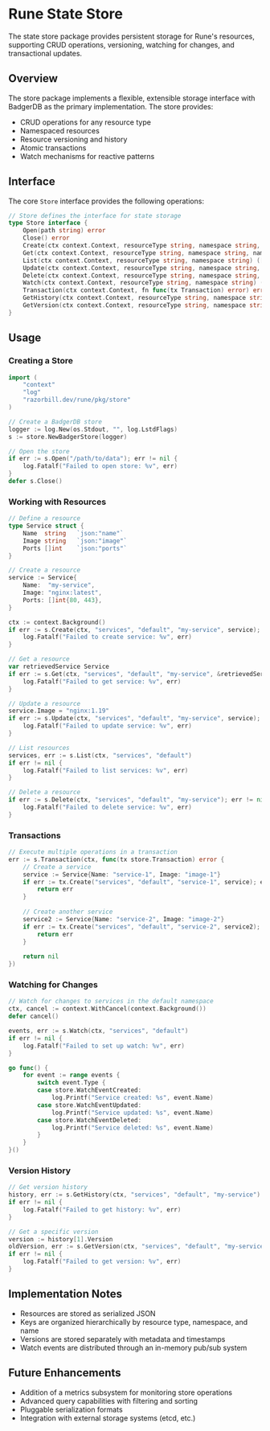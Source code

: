 # Rune State Store

The state store package provides persistent storage for Rune's resources, supporting CRUD operations, versioning, watching for changes, and transactional updates.

## Overview

The store package implements a flexible, extensible storage interface with BadgerDB as the primary implementation. The store provides:

- CRUD operations for any resource type
- Namespaced resources
- Resource versioning and history
- Atomic transactions
- Watch mechanisms for reactive patterns

## Interface

The core `Store` interface provides the following operations:

```go
// Store defines the interface for state storage
type Store interface {
    Open(path string) error
    Close() error
    Create(ctx context.Context, resourceType string, namespace string, name string, resource interface{}) error
    Get(ctx context.Context, resourceType string, namespace string, name string, resource interface{}) error
    List(ctx context.Context, resourceType string, namespace string) ([]interface{}, error)
    Update(ctx context.Context, resourceType string, namespace string, name string, resource interface{}) error
    Delete(ctx context.Context, resourceType string, namespace string, name string) error
    Watch(ctx context.Context, resourceType string, namespace string) (<-chan WatchEvent, error)
    Transaction(ctx context.Context, fn func(tx Transaction) error) error
    GetHistory(ctx context.Context, resourceType string, namespace string, name string) ([]HistoricalVersion, error)
    GetVersion(ctx context.Context, resourceType string, namespace string, name string, version string) (interface{}, error)
}
```

## Usage

### Creating a Store

```go
import (
    "context"
    "log"
    "razorbill.dev/rune/pkg/store"
)

// Create a BadgerDB store
logger := log.New(os.Stdout, "", log.LstdFlags)
s := store.NewBadgerStore(logger)

// Open the store
if err := s.Open("/path/to/data"); err != nil {
    log.Fatalf("Failed to open store: %v", err)
}
defer s.Close()
```

### Working with Resources

```go
// Define a resource
type Service struct {
    Name  string   `json:"name"`
    Image string   `json:"image"`
    Ports []int    `json:"ports"`
}

// Create a resource
service := Service{
    Name:  "my-service",
    Image: "nginx:latest",
    Ports: []int{80, 443},
}

ctx := context.Background()
if err := s.Create(ctx, "services", "default", "my-service", service); err != nil {
    log.Fatalf("Failed to create service: %v", err)
}

// Get a resource
var retrievedService Service
if err := s.Get(ctx, "services", "default", "my-service", &retrievedService); err != nil {
    log.Fatalf("Failed to get service: %v", err)
}

// Update a resource
service.Image = "nginx:1.19"
if err := s.Update(ctx, "services", "default", "my-service", service); err != nil {
    log.Fatalf("Failed to update service: %v", err)
}

// List resources
services, err := s.List(ctx, "services", "default")
if err != nil {
    log.Fatalf("Failed to list services: %v", err)
}

// Delete a resource
if err := s.Delete(ctx, "services", "default", "my-service"); err != nil {
    log.Fatalf("Failed to delete service: %v", err)
}
```

### Transactions

```go
// Execute multiple operations in a transaction
err := s.Transaction(ctx, func(tx store.Transaction) error {
    // Create a service
    service := Service{Name: "service-1", Image: "image-1"}
    if err := tx.Create("services", "default", "service-1", service); err != nil {
        return err
    }
    
    // Create another service
    service2 := Service{Name: "service-2", Image: "image-2"}
    if err := tx.Create("services", "default", "service-2", service2); err != nil {
        return err
    }
    
    return nil
})
```

### Watching for Changes

```go
// Watch for changes to services in the default namespace
ctx, cancel := context.WithCancel(context.Background())
defer cancel()

events, err := s.Watch(ctx, "services", "default")
if err != nil {
    log.Fatalf("Failed to set up watch: %v", err)
}

go func() {
    for event := range events {
        switch event.Type {
        case store.WatchEventCreated:
            log.Printf("Service created: %s", event.Name)
        case store.WatchEventUpdated:
            log.Printf("Service updated: %s", event.Name)
        case store.WatchEventDeleted:
            log.Printf("Service deleted: %s", event.Name)
        }
    }
}()
```

### Version History

```go
// Get version history
history, err := s.GetHistory(ctx, "services", "default", "my-service")
if err != nil {
    log.Fatalf("Failed to get history: %v", err)
}

// Get a specific version
version := history[1].Version
oldVersion, err := s.GetVersion(ctx, "services", "default", "my-service", version)
if err != nil {
    log.Fatalf("Failed to get version: %v", err)
}
```

## Implementation Notes

- Resources are stored as serialized JSON
- Keys are organized hierarchically by resource type, namespace, and name
- Versions are stored separately with metadata and timestamps
- Watch events are distributed through an in-memory pub/sub system

## Future Enhancements

- Addition of a metrics subsystem for monitoring store operations
- Advanced query capabilities with filtering and sorting
- Pluggable serialization formats
- Integration with external storage systems (etcd, etc.) 